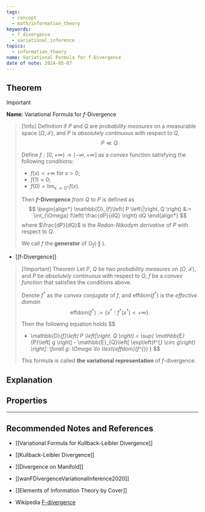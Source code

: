 ```yaml
---
tags:
  - concept
  - math/information_theory
keywords:
  - f_divergence
  - variational_inference
topics:
  - information_theory
name: Variational Formula for f-Divergence
date of note: 2024-05-07
---
```


## Theorem

>[!important]
>**Name**: Variational Formula for $f$-Divergence

>[!info] Definition
>if $P$ and $Q$ are *probability measures* on a measurable space $(\Omega, \mathscr{F})$, and $P$ is *absolutely continuous* with respect to $Q$, 
>$$P \ll Q.$$
>
>Define $f: [0, +\infty) \to (-\infty, +\infty]$ as a *convex* function satisfying the following conditions:
>- $f(x) < +\infty$ for $x >0$;
>- $f(1) = 0$;
>- $f(0)= \lim_{ x \to 0^+ }f(x)$.
>
>Then **$f$-Divergence** *from* $Q$ to $P$ is defined as
> $$
> \begin{align*}
> \mathbb{D}_{f}\left( P \left\|\right. Q \right) &:= \int_{\Omega} f\left( \frac{dP}{dQ} \right) dQ 
> \end{align*}
> $$
> where $\frac{dP}{dQ}$ is the *Radon-Nikodym derivative* of $P$ with respect to $Q$.
> 
> We call $f$ the **generator** of $\mathbb{D}_{f}\left( \cdot \left\|\right. \cdot \right).$

- [[f-Divergence]]

>[!important] Theorem
>Let $P$, $Q$ be two *probability measures* on $(\Omega, \mathscr{F})$, and $P$ be *absolutely continuous* with respect to $Q$, $f$ be a *convex function* that satisfies the conditions above.
>
>Denote $f^{*}$ as *the convex conjugate* of $f$, and $\text{effdom}(f^{*})$ is the *effective domain* 
>$$
>\text{effdom}(f^{*}) := \{x^{*}: f^{*}(x^{*}) < + \infty \}.
>$$
>
>Then the following equation holds
>$$
>- \mathbb{D}_{f}\left( P \left\|\right. Q \right) = \sup\{ \mathbb{E}_{P}\left[ g \right] - \mathbb{E}_{Q}\left[ \exp\left(f^{*} \circ g\right) \right]: \forall g: \Omega \to  \text{effdom}(f^{*}) \}
>$$
>
>This formula is called **the variational representation** of $f$-divergence.



## Explanation



## Properties



-----------
##  Recommended Notes and References

- [[Variational Formula for Kullback-Leibler Divergence]]
- [[Kullback-Leibler Divergence]]
- [[Divergence on Manifold]]

- [[wanFDivergenceVariationalInference2020]]
- [[Elements of Information Theory by Cover]]
- Wikipedia [F-divergence](https://en.wikipedia.org/wiki/F-divergence)

